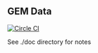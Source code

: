 ## GEM Data

[![Circle CI](https://circleci.com/gh/OxfordEcosystemsLab/gemdata.svg?style=svg)](https://circleci.com/gh/OxfordEcosystemsLab/gemdata)

See ./doc directory for notes
